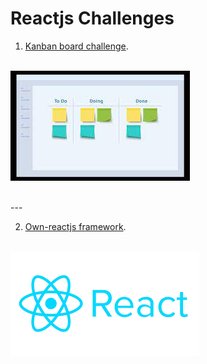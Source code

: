 # Reactjs Challenges

1. [Kanban board challenge](https://github.com/cleophasmashiri/kanban-reactjs).
<br><br>

![Kanban board](kanban.jpeg)

<br>
---

2. [Own-reactjs framework](https://github.com/cleophasmashiri/own-reactjs).
<br><br>

![Own React](react.png)

